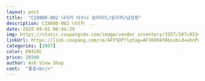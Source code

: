 ```yaml
---
layout: post 
title:  "CI8800-002 나이키 아수나 슬라이드/슬리퍼/남성용" 
description: CI8800-002 나이키  ..
date: 2020-09-02 06:44:29 
img: https://static.coupangcdn.com/image/vendor_inventory/3557/287c033c474c563af7723d48e32b6603c9eaef3d52047c979a0adcf13c37.jpg 
linkUrl: https://link.coupang.com/re/AFFSDP?lptag=AF3600438&subid=ahnPublicAsk&pageKey=1451606719&itemId=2499157866&vendorItemId=70909877054&traceid=V0-113-46ca3aa4f13bf351 
categories: [1007] 
color: D9418C 
price: 38500 
author: Ask View Shop 
cont:  "좋음<br/>" 
---
```

